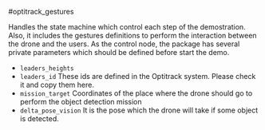 #optitrack_gestures

Handles the state machine which control each step of the demostration. Also, it includes the gestures definitions to perform the interaction between the drone and the users. As the control node, the package has several private parameters which should be defined before start the demo.

* `leaders_heights`
* `leaders_id` These ids are defined in the Optitrack system. Please check it and copy them here.
* `mission_target` Coordinates of the place where the drone should go to perform the object detection mission
* `delta_pose_vision` It is the pose which the drone will take if some object is detected.
